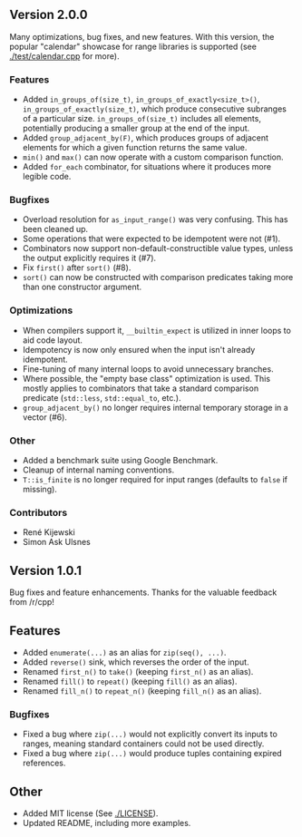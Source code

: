 ## Version 2.0.0

Many optimizations, bug fixes, and new features. With this version, the popular "calendar" showcase
for range libraries is supported (see [./test/calendar.cpp](calendar.cpp) for more).

### Features

- Added `in_groups_of(size_t)`, `in_groups_of_exactly<size_t>()`, `in_groups_of_exactly(size_t)`,
  which produce consecutive subranges of a particular size. `in_groups_of(size_t)` includes all
  elements, potentially producing a smaller group at the end of the input.
- Added `group_adjacent_by(F)`, which produces groups of adjacent elements for which a given
  function returns the same value.
- `min()` and `max()` can now operate with a custom comparison function.
- Added `for_each` combinator, for situations where it produces more legible code.


### Bugfixes

- Overload resolution for `as_input_range()` was very confusing. This has been cleaned up.
- Some operations that were expected to be idempotent were not (#1).
- Combinators now support non-default-constructible value types, unless the output explicitly
  requires it (#7).
- Fix `first()` after `sort()` (#8).
- `sort()` can now be constructed with comparison predicates taking more than one constructor
  argument.

### Optimizations

- When compilers support it, `__builtin_expect` is utilized in inner loops to aid code layout.
- Idempotency is now only ensured when the input isn't already idempotent.
- Fine-tuning of many internal loops to avoid unnecessary branches.
- Where possible, the "empty base class" optimization is used. This mostly applies to combinators
  that take a standard comparison predicate (`std::less`, `std::equal_to`, etc.).
- `group_adjacent_by()` no longer requires internal temporary storage in a vector (#6).

### Other

- Added a benchmark suite using Google Benchmark.
- Cleanup of internal naming conventions.
- `T::is_finite` is no longer required for input ranges (defaults to `false` if missing).

### Contributors

- René Kijewski
- Simon Ask Ulsnes

## Version 1.0.1

Bug fixes and feature enhancements. Thanks for the valuable feedback from /r/cpp!

## Features

- Added `enumerate(...)` as an alias for `zip(seq(), ...)`.
- Added `reverse()` sink, which reverses the order of the input.
- Renamed `first_n()` to `take()` (keeping `first_n()` as an alias).
- Renamed `fill()` to `repeat()` (keeping `fill()` as an alias).
- Renamed `fill_n()` to `repeat_n()` (keeping `fill_n()` as an alias).

### Bugfixes

- Fixed a bug where `zip(...)` would not explicitly convert its inputs to ranges, meaning standard
  containers could not be used directly.
- Fixed a bug where `zip(...)` would produce tuples containing expired references.

## Other

- Added MIT license (See [./LICENSE](LICENSE)).
- Updated README, including more examples.